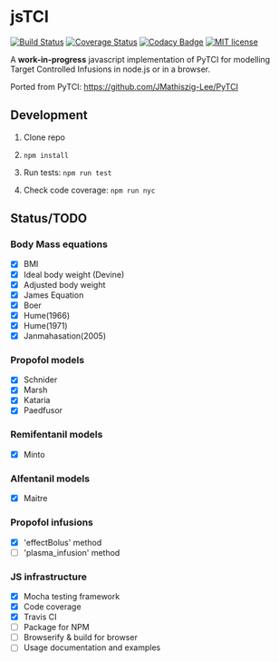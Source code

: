 # jsTCI

[![Build Status](https://travis-ci.org/jplomas/jsTCI.svg?branch=master)](https://travis-ci.org/jplomas/jsTCI)
[![Coverage Status](https://coveralls.io/repos/github/jplomas/jsTCI/badge.svg?branch=master&kill_cache=1)](https://coveralls.io/github/jplomas/jsTCI?branch=master)
[![Codacy Badge](https://api.codacy.com/project/badge/Grade/faa36652ca614a08a4f2d02797f589e4)](https://www.codacy.com/app/jplomas/jsTCI?utm_source=github.com&amp;utm_medium=referral&amp;utm_content=jplomas/jsTCI&amp;utm_campaign=Badge_Grade)
[![MIT license](https://img.shields.io/badge/license-MIT-green.svg)](https://github.com/jplomas/jsTCI/blob/master/LICENSE)

A **work-in-progress** javascript implementation of PyTCI for modelling
Target Controlled Infusions in node.js or in a browser.

Ported from PyTCI: https://github.com/JMathiszig-Lee/PyTCI

## Development

1. Clone repo

2. `npm install`

3. Run tests: `npm run test`

4. Check code coverage: `npm run nyc`

## Status/TODO

### Body Mass equations

- [X] BMI
- [X] Ideal body weight (Devine)
- [X] Adjusted body weight
- [X] James Equation
- [X] Boer
- [X] Hume(1966)
- [X] Hume(1971)
- [X] Janmahasation(2005)

### Propofol models

- [X] Schnider
- [X] Marsh
- [X] Kataria
- [X] Paedfusor

### Remifentanil models

- [X] Minto

### Alfentanil models

- [X] Maitre

### Propofol infusions

- [X] 'effectBolus' method
- [ ] 'plasma_infusion' method

### JS infrastructure

- [X] Mocha testing framework
- [X] Code coverage
- [X] Travis CI
- [ ] Package for NPM
- [ ] Browserify & build for browser
- [ ] Usage documentation and examples
